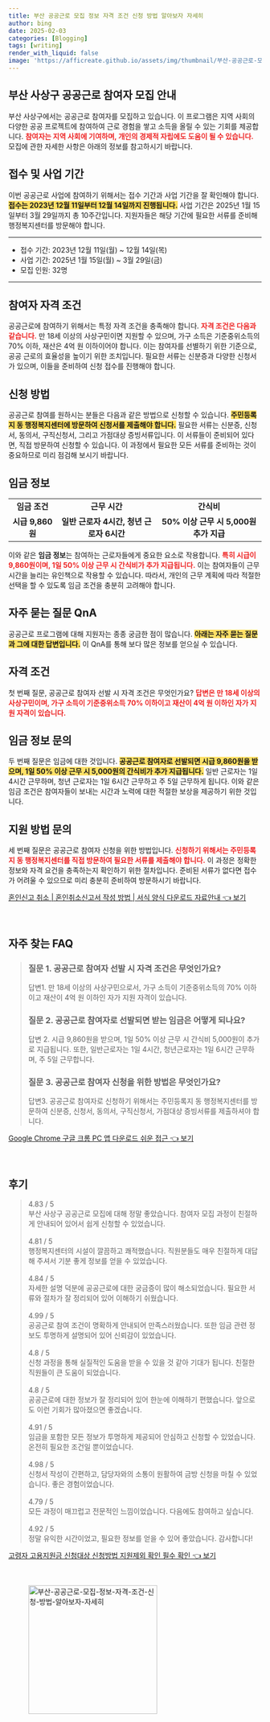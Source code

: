 ```yaml
---
title: 부산 공공근로 모집 정보 자격 조건 신청 방법 알아보자 자세히
author: bing
date: 2025-02-03
categories: [Blogging]
tags: [writing]
render_with_liquid: false
image: 'https://afficreate.github.io/assets/img/thumbnail/부산-공공근로-모집-정보-자격-조건-신청-방법-알아보자-자세히.webp'
---
```



<h2 id='부산-사상구-공공근로-참여자-모집-안내'>부산 사상구 공공근로 참여자 모집 안내</h2>

<p>부산 사상구에서는 공공근로 참여자를 모집하고 있습니다. 이 프로그램은 지역 사회의 다양한 공공 프로젝트에 참여하여 근로 경험을 쌓고 소득을 올릴 수 있는 기회를 제공합니다. <b><span style="color: #ee2323;">참여자는 지역 사회에 기여하며, 개인의 경제적 자립에도 도움이 될 수 있습니다.</span></b> 모집에 관한 자세한 사항은 아래의 정보를 참고하시기 바랍니다.</p>

<h2 id='접수-및-사업-기간'>접수 및 사업 기간</h2>

<p>이번 공공근로 사업에 참여하기 위해서는 접수 기간과 사업 기간을 잘 확인해야 합니다. <b><span style="background-color: #ffe066;">접수는 2023년 12월 11일부터 12월 14일까지 진행됩니다.</span></b> 사업 기간은 2025년 1월 15일부터 3월 29일까지 총 10주간입니다. 지원자들은 해당 기간에 필요한 서류를 준비해 행정복지센터를 방문해야 합니다.</p>

<hr />

<ul>
    <li>접수 기간: 2023년 12월 11일(월) ~ 12월 14일(목)</li>
    <li>사업 기간: 2025년 1월 15일(월) ~ 3월 29일(금)</li>
    <li>모집 인원: 32명</li>
</ul>

<hr />

<h2 id='참여자-자격-조건'>참여자 자격 조건</h2>

<p>공공근로에 참여하기 위해서는 특정 자격 조건을 충족해야 합니다. <b><span style="color: #ee2323;">자격 조건은 다음과 같습니다.</span></b> 만 18세 이상의 사상구민이면 지원할 수 있으며, 가구 소득은 기준중위소득의 70% 이하, 재산은 4억 원 이하이어야 합니다. 이는 참여자를 선별하기 위한 기준으로, 공공 근로의 효율성을 높이기 위한 조치입니다. 필요한 서류는 신분증과 다양한 신청서가 있으며, 이들을 준비하여 신청 접수를 진행해야 합니다.</p>

<h2 id='신청-방법'>신청 방법</h2>

<p>공공근로 참여를 원하시는 분들은 다음과 같은 방법으로 신청할 수 있습니다. <b><span style="background-color: #ffe066;">주민등록지 동 행정복지센터에 방문하여 신청서를 제출해야 합니다.</span></b> 필요한 서류는 신분증, 신청서, 동의서, 구직신청서, 그리고 가점대상 증빙서류입니다. 이 서류들이 준비되어 있다면, 직접 방문하여 신청할 수 있습니다. 이 과정에서 필요한 모든 서류를 준비하는 것이 중요하므로 미리 점검해 보시기 바랍니다.</p>

<h2 id='임금-정보'>임금 정보</h2>

<table>
    <tr>
        <td style="text-align: center; height: 17px;"><b>임금 조건</b></td>
        <td style="text-align: center; height: 17px;"><b>근무 시간</b></td>
        <td style="text-align: center; height: 17px;"><b>간식비</b></td>
    </tr>
    <tr>
        <td style="text-align: center; height: 17px;"><b>시급 9,860원</b></td>
        <td style="text-align: center; height: 17px;"><b>일반 근로자 4시간, 청년 근로자 6시간</b></td>
        <td style="text-align: center; height: 17px;"><b>50% 이상 근무 시 5,000원 추가 지급</b></td>
    </tr>
</table>

<p>이와 같은 <b>임금 정보</b>는 참여하는 근로자들에게 중요한 요소로 작용합니다. <b><span style="color: #ee2323;">특히 시급이 9,860원이며, 1일 50% 이상 근무 시 간식비가 추가 지급됩니다.</span></b> 이는 참여자들이 근무 시간을 늘리는 유인책으로 작용할 수 있습니다. 따라서, 개인의 근무 계획에 따라 적절한 선택을 할 수 있도록 임금 조건을 충분히 고려해야 합니다.</p>

<h2 id='자주-묻는-질문-QnA'>자주 묻는 질문 QnA</h2>

<p>공공근로 프로그램에 대해 지원자는 종종 궁금한 점이 많습니다. <b><span style="background-color: #ffe066;">아래는 자주 묻는 질문과 그에 대한 답변입니다.</span></b> 이 QnA를 통해 보다 많은 정보를 얻으실 수 있습니다.</p>

<h2 id='자격-조건'>자격 조건</h2>

<p>첫 번째 질문, 공공근로 참여자 선발 시 자격 조건은 무엇인가요? <b><span style="color: #ee2323;">답변은 만 18세 이상의 사상구민이며, 가구 소득이 기준중위소득 70% 이하이고 재산이 4억 원 이하인 자가 지원 자격이 있습니다.</span></b></p>

<h2 id='임금-정보-문의'>임금 정보 문의</h2>

<p>두 번째 질문은 임금에 대한 것입니다. <b><span style="background-color: #ffe066;">공공근로 참여자로 선발되면 시급 9,860원을 받으며, 1일 50% 이상 근무 시 5,000원의 간식비가 추가 지급됩니다.</span></b> 일반 근로자는 1일 4시간 근무하며, 청년 근로자는 1일 6시간 근무하고 주 5일 근무하게 됩니다. 이와 같은 임금 조건은 참여자들이 보내는 시간과 노력에 대한 적절한 보상을 제공하기 위한 것입니다.</p>

<h2 id='지원-방법-문의'>지원 방법 문의</h2>

<p>세 번째 질문은 공공근로 참여자 신청을 위한 방법입니다. <b><span style="color: #ee2323;">신청하기 위해서는 주민등록지 동 행정복지센터를 직접 방문하여 필요한 서류를 제출해야 합니다.</span></b> 이 과정은 정확한 정보와 자격 요건을 충족하는지 확인하기 위한 절차입니다. 준비된 서류가 없다면 접수가 어려울 수 있으므로 미리 충분히 준비하여 방문하시기 바랍니다.</p>


<p><a class="click-button" title="혼인신고 취소 | 혼인취소신고서 작성 방법 | 서식 양식 다운로드 자료안내" href="https://afficreate.github.io/posts/%ED%98%BC%EC%9D%B8%EC%8B%A0%EA%B3%A0-%EC%B7%A8%EC%86%8C-%ED%98%BC%EC%9D%B8%EC%B7%A8%EC%86%8C%EC%8B%A0%EA%B3%A0%EC%84%9C-%EC%9E%91%EC%84%B1-%EB%B0%A9%EB%B2%95-%EC%84%9C%EC%8B%9D-%EC%96%91%EC%8B%9D-%EB%8B%A4%EC%9A%B4%EB%A1%9C%EB%93%9C-%EC%9E%90%EB%A3%8C%EC%95%88%EB%82%B4/" rel="dofollow">혼인신고 취소 | 혼인취소신고서 작성 방법 | 서식 양식 다운로드 자료안내 👈 보기</a></p><br>
<h2 id='자주_찾는_FAQ'>자주 찾는 FAQ</h2>
<div itemscope="" itemtype="https://schema.org/FAQPage"> 
<blockquote> 
<div itemscope="" itemprop="mainEntity" itemtype="https://schema.org/Question"> 
<h3 itemprop="name">질문 1. 공공근로 참여자 선발 시 자격 조건은 무엇인가요?</h3> 
<div itemscope="" itemprop="acceptedAnswer" itemtype="https://schema.org/Answer"> 
<span itemprop="text"> 
<p>답변1. 만 18세 이상의 사상구민으로서, 가구 소득이 기준중위소득의 70% 이하이고 재산이 4억 원 이하인 자가 지원 자격이 있습니다.</p> 
</span> 
</div> 
</div> 
<div itemscope="" itemprop="mainEntity" itemtype="https://schema.org/Question"> 
<h3 itemprop="name">질문 2. 공공근로 참여자로 선발되면 받는 임금은 어떻게 되나요?</h3> 
<div itemscope="" itemprop="acceptedAnswer" itemtype="https://schema.org/Answer"> 
<span itemprop="text"> 
<p>답변 2. 시급 9,860원을 받으며, 1일 50% 이상 근무 시 간식비 5,000원이 추가로 지급됩니다. 또한, 일반근로자는 1일 4시간, 청년근로자는 1일 6시간 근무하며, 주 5일 근무합니다.</p> 
</span> 
</div> 
</div> 
<div itemscope="" itemprop="mainEntity" itemtype="https://schema.org/Question"> 
<h3 itemprop="name">질문 3. 공공근로 참여자 신청을 위한 방법은 무엇인가요?</h3> 
<div itemscope="" itemprop="acceptedAnswer" itemtype="https://schema.org/Answer"> 
<span itemprop="text"> 
<p>답변3. 공공근로 참여자로 신청하기 위해서는 주민등록지 동 행정복지센터를 방문하여 신분증, 신청서, 동의서, 구직신청서, 가점대상 증빙서류를 제출하셔야 합니다.</p> 
</span> 
</div> 
</div> 
</blockquote> 
</div>
<p><a class="click-button" title="Google Chrome 구글 크롬 PC 앱 다운로드 쉬운 접근" href="https://afficreate.github.io/posts/Google-Chrome-%EA%B5%AC%EA%B8%80-%ED%81%AC%EB%A1%AC-PC-%EC%95%B1-%EB%8B%A4%EC%9A%B4%EB%A1%9C%EB%93%9C-%EC%89%AC%EC%9A%B4-%EC%A0%91%EA%B7%BC/" rel="dofollow">Google Chrome 구글 크롬 PC 앱 다운로드 쉬운 접근 👈 보기</a></p><br>
<h2 id='후기'>후기</h2>
<div itemscope itemtype="https://schema.org/Product">
  <blockquote>
  <div itemprop="review" itemscope itemtype="https://schema.org/Review">
      <div itemprop="reviewRating" itemscope itemtype="https://schema.org/Rating"> <span itemprop="ratingValue">4.83</span> / <span itemprop="bestRating">5</span> </div>
      <span itemprop="reviewBody">부산 사상구 공공근로 모집에 대해 정말 좋았습니다. 참여자 모집 과정이 친절하게 안내되어 있어서 쉽게 신청할 수 있었습니다.</span>
  </div>
  <br>
  <div itemprop="review" itemscope itemtype="https://schema.org/Review">
      <div itemprop="reviewRating" itemscope itemtype="https://schema.org/Rating"> <span itemprop="ratingValue">4.81</span> / <span itemprop="bestRating">5</span> </div>
      <span itemprop="reviewBody">행정복지센터의 시설이 깔끔하고 쾌적했습니다. 직원분들도 매우 친절하게 대답해 주셔서 기분 좋게 정보를 얻을 수 있었습니다.</span>
  </div>
  <br>
  <div itemprop="review" itemscope itemtype="https://schema.org/Review">
      <div itemprop="reviewRating" itemscope itemtype="https://schema.org/Rating"> <span itemprop="ratingValue">4.84</span> / <span itemprop="bestRating">5</span> </div>
      <span itemprop="reviewBody">자세한 설명 덕분에 공공근로에 대한 궁금증이 많이 해소되었습니다. 필요한 서류와 절차가 잘 정리되어 있어 이해하기 쉬웠습니다.</span>
  </div>
  <br>
  <div itemprop="review" itemscope itemtype="https://schema.org/Review">
      <div itemprop="reviewRating" itemscope itemtype="https://schema.org/Rating"> <span itemprop="ratingValue">4.99</span> / <span itemprop="bestRating">5</span> </div>
      <span itemprop="reviewBody">공공근로 참여 조건이 명확하게 안내되어 만족스러웠습니다. 또한 임금 관련 정보도 투명하게 설명되어 있어 신뢰감이 있었습니다.</span>
  </div>
  <br>
  <div itemprop="review" itemscope itemtype="https://schema.org/Review">
      <div itemprop="reviewRating" itemscope itemtype="https://schema.org/Rating"> <span itemprop="ratingValue">4.8</span> / <span itemprop="bestRating">5</span> </div>
      <span itemprop="reviewBody">신청 과정을 통해 실질적인 도움을 받을 수 있을 것 같아 기대가 됩니다. 친절한 직원들이 큰 도움이 되었습니다.</span>
  </div>
  <br>
  <div itemprop="review" itemscope itemtype="https://schema.org/Review">
      <div itemprop="reviewRating" itemscope itemtype="https://schema.org/Rating"> <span itemprop="ratingValue">4.8</span> / <span itemprop="bestRating">5</span> </div>
      <span itemprop="reviewBody">공공근로에 대한 정보가 잘 정리되어 있어 한눈에 이해하기 편했습니다. 앞으로도 이런 기회가 많아졌으면 좋겠습니다.</span>
  </div>
  <br>
  <div itemprop="review" itemscope itemtype="https://schema.org/Review">
      <div itemprop="reviewRating" itemscope itemtype="https://schema.org/Rating"> <span itemprop="ratingValue">4.91</span> / <span itemprop="bestRating">5</span> </div>
      <span itemprop="reviewBody">임금을 포함한 모든 정보가 투명하게 제공되어 안심하고 신청할 수 있었습니다. 온전히 필요한 조건일 뿐이었습니다.</span>
  </div>
  <br>
  <div itemprop="review" itemscope itemtype="https://schema.org/Review">
      <div itemprop="reviewRating" itemscope itemtype="https://schema.org/Rating"> <span itemprop="ratingValue">4.98</span> / <span itemprop="bestRating">5</span> </div>
      <span itemprop="reviewBody">신청서 작성이 간편하고, 담당자와의 소통이 원활하여 금방 신청을 마칠 수 있었습니다. 좋은 경험이었습니다.</span>
  </div>
  <br>
  <div itemprop="review" itemscope itemtype="https://schema.org/Review">
      <div itemprop="reviewRating" itemscope itemtype="https://schema.org/Rating"> <span itemprop="ratingValue">4.79</span> / <span itemprop="bestRating">5</span> </div>
      <span itemprop="reviewBody">모든 과정이 매끄럽고 전문적인 느낌이었습니다. 다음에도 참여하고 싶습니다.</span>
  </div>
  <br>
  <div itemprop="review" itemscope itemtype="https://schema.org/Review">
      <div itemprop="reviewRating" itemscope itemtype="https://schema.org/Rating"> <span itemprop="ratingValue">4.92</span> / <span itemprop="bestRating">5</span> </div>
      <span itemprop="reviewBody">정말 유익한 시간이었고, 필요한 정보를 얻을 수 있어 좋았습니다. 감사합니다!</span>
  </div>
  </blockquote>
</div>
<p><a class="click-button" title="고령자 고용지원금 신청대상 신청방법 지원제외 확인 필수 확인" href="https://afficreate.github.io/posts/%EA%B3%A0%EB%A0%B9%EC%9E%90-%EA%B3%A0%EC%9A%A9%EC%A7%80%EC%9B%90%EA%B8%88-%EC%8B%A0%EC%B2%AD%EB%8C%80%EC%83%81-%EC%8B%A0%EC%B2%AD%EB%B0%A9%EB%B2%95-%EC%A7%80%EC%9B%90%EC%A0%9C%EC%99%B8-%ED%99%95%EC%9D%B8-%ED%95%84%EC%88%98-%ED%99%95%EC%9D%B8/" rel="dofollow">고령자 고용지원금 신청대상 신청방법 지원제외 확인 필수 확인 👈 보기</a></p><br>
<figure class="image"><img src="https://afficreate.github.io/assets/img/thumbnail/부산-공공근로-모집-정보-자격-조건-신청-방법-알아보자-자세히.webp" alt="부산-공공근로-모집-정보-자격-조건-신청-방법-알아보자-자세히" width="256" height="256"></figure>